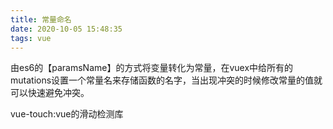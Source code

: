 ```yaml
---
title: 常量命名
date: 2020-10-05 15:48:35
tags: vue
---
```


由es6的【paramsName】的方式将变量转化为常量，在vuex中给所有的mutations设置一个常量名来存储函数的名字，当出现冲突的时候修改常量的值就可以快速避免冲突。

<!--more-->

vue-touch:vue的滑动检测库